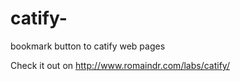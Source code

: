 catify-
=======

bookmark button to catify web pages

Check it out on http://www.romaindr.com/labs/catify/